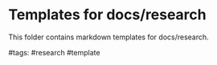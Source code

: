 # Templates for docs/research

This folder contains markdown templates for docs/research.

#tags: #research #template

